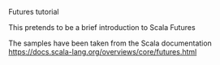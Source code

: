 Futures tutorial

This pretends to be a brief introduction to Scala Futures

The samples have been taken from the Scala documentation https://docs.scala-lang.org/overviews/core/futures.html
